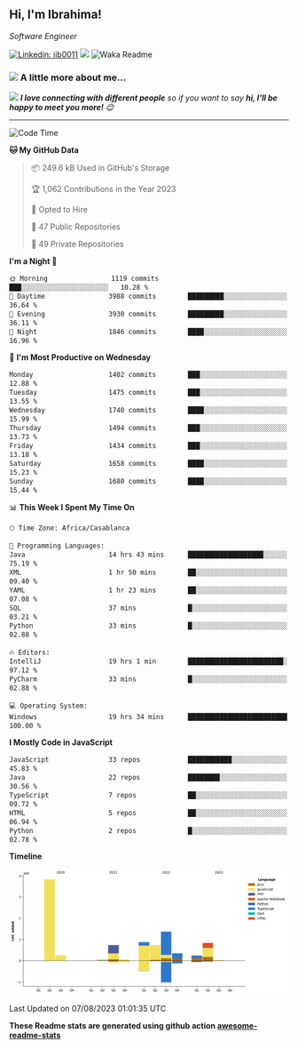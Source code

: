 <h2>Hi, I'm Ibrahima! </h2>
<p><em>Software Engineer 
</em></p>


[![Linkedin: iib0011](https://img.shields.io/badge/-iib0011-blue?style=flat-square&logo=Linkedin&logoColor=white&link=https://www.linkedin.com/in/iib0011/)](https://www.linkedin.com/in/iib0011/)
![](https://visitor-badge.glitch.me/badge?page_id=iib0011)
![Waka Readme](https://github.com/iib0011/iib0011/workflows/Waka%20Readme/badge.svg)


### <img src="https://media.giphy.com/media/VgCDAzcKvsR6OM0uWg/giphy.gif" width="50"> A little more about me...  


<img src="https://media.giphy.com/media/LnQjpWaON8nhr21vNW/giphy.gif" width="60"> <em><b>I love connecting with different people</b> so if you want to say <b>hi, I'll be happy to meet you more!</b> 😊</em>

---
<!--START_SECTION:waka-->
![Code Time](http://img.shields.io/badge/Code%20Time-2%2C392%20hrs%2046%20mins-blue)

**🐱 My GitHub Data** 

> 📦 249.6 kB Used in GitHub's Storage 
 > 
> 🏆 1,062 Contributions in the Year 2023
 > 
> 💼 Opted to Hire
 > 
> 📜 47 Public Repositories 
 > 
> 🔑 49 Private Repositories 
 > 
**I'm a Night 🦉** 

```text
🌞 Morning                1119 commits        ███░░░░░░░░░░░░░░░░░░░░░░   10.28 % 
🌆 Daytime                3988 commits        █████████░░░░░░░░░░░░░░░░   36.64 % 
🌃 Evening                3930 commits        █████████░░░░░░░░░░░░░░░░   36.11 % 
🌙 Night                  1846 commits        ████░░░░░░░░░░░░░░░░░░░░░   16.96 % 
```
📅 **I'm Most Productive on Wednesday** 

```text
Monday                   1402 commits        ███░░░░░░░░░░░░░░░░░░░░░░   12.88 % 
Tuesday                  1475 commits        ███░░░░░░░░░░░░░░░░░░░░░░   13.55 % 
Wednesday                1740 commits        ████░░░░░░░░░░░░░░░░░░░░░   15.99 % 
Thursday                 1494 commits        ███░░░░░░░░░░░░░░░░░░░░░░   13.73 % 
Friday                   1434 commits        ███░░░░░░░░░░░░░░░░░░░░░░   13.18 % 
Saturday                 1658 commits        ████░░░░░░░░░░░░░░░░░░░░░   15.23 % 
Sunday                   1680 commits        ████░░░░░░░░░░░░░░░░░░░░░   15.44 % 
```


📊 **This Week I Spent My Time On** 

```text
🕑︎ Time Zone: Africa/Casablanca

💬 Programming Languages: 
Java                     14 hrs 43 mins      ███████████████████░░░░░░   75.19 % 
XML                      1 hr 50 mins        ██░░░░░░░░░░░░░░░░░░░░░░░   09.40 % 
YAML                     1 hr 23 mins        ██░░░░░░░░░░░░░░░░░░░░░░░   07.08 % 
SQL                      37 mins             █░░░░░░░░░░░░░░░░░░░░░░░░   03.21 % 
Python                   33 mins             █░░░░░░░░░░░░░░░░░░░░░░░░   02.88 % 

🔥 Editors: 
IntelliJ                 19 hrs 1 min        ████████████████████████░   97.12 % 
PyCharm                  33 mins             █░░░░░░░░░░░░░░░░░░░░░░░░   02.88 % 

💻 Operating System: 
Windows                  19 hrs 34 mins      █████████████████████████   100.00 % 
```

**I Mostly Code in JavaScript** 

```text
JavaScript               33 repos            ███████████░░░░░░░░░░░░░░   45.83 % 
Java                     22 repos            ████████░░░░░░░░░░░░░░░░░   30.56 % 
TypeScript               7 repos             ██░░░░░░░░░░░░░░░░░░░░░░░   09.72 % 
HTML                     5 repos             ██░░░░░░░░░░░░░░░░░░░░░░░   06.94 % 
Python                   2 repos             █░░░░░░░░░░░░░░░░░░░░░░░░   02.78 % 
```



**Timeline**

![Lines of Code chart](https://raw.githubusercontent.com/iib0011/iib0011/master/assets/bar_graph.png)


 Last Updated on 07/08/2023 01:01:35 UTC
<!--END_SECTION:waka-->

**These Readme stats are generated using github action [awesome-readme-stats](https://github.com/iib0011/waka-readme-stats)**
